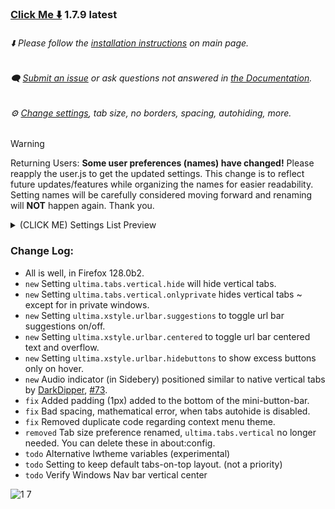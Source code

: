### [Click Me ⬇️](https://github.com/soulhotel/FF-ULTIMA/releases/download/1.7.9/ffultima1.7.9.zip) 1.7.9 latest

###### ⬇️ Please follow the [installation instructions](https://github.com/soulhotel/FF-ULTIMA#installation) on main page.

###### 🗨️ [Submit an issue](https://github.com/soulhotel/FF-ULTIMA/issues/new/choose) or ask questions not answered in [the Documentation](https://github.com/soulhotel/FF-ULTIMA/tree/main/doc).

###### ⚙️ [Change settings](https://github.com/soulhotel/FF-ULTIMA/blob/main/doc/Modification.md), tab size, no borders, spacing, autohiding, more.

>[!WARNING]
> Returning Users: **Some user preferences (names) have changed!** Please reapply the user.js to get the updated settings. This change is to reflect future updates/features while organizing the names for easier readability. Setting names will be carefully considered moving forward and renaming will **NOT** happen again. Thank you.
> <details><summary>(CLICK ME) Settings List Preview</summary>
>
> <br>
>
>   ![2024-06-13_23-50](https://github.com/soulhotel/FF-ULTIMA/assets/155501797/69153e1d-f47c-4ec1-8e1b-6ec5356fb191)
> </details>

### Change Log:
- All is well, in Firefox 128.0b2.
- `new` Setting `ultima.tabs.vertical.hide` will hide vertical tabs.
- `new` Setting `ultima.tabs.vertical.onlyprivate` hides vertical tabs ~ except for in private windows.
- `new` Setting `ultima.xstyle.urlbar.suggestions` to toggle url bar suggestions on/off.
- `new` Setting `ultima.xstyle.urlbar.centered` to toggle url bar centered text and overflow.
- `new` Setting `ultima.xstyle.urlbar.hidebuttons` to show excess buttons only on hover.
- `new` Audio indicator (in Sidebery) positioned similar to native vertical tabs by [DarkDipper](https://github.com/DarkDipper), [#73](https://github.com/soulhotel/FF-ULTIMA/pull/73).
- `fix` Added padding (1px) added to the bottom of the mini-button-bar.
- `fix` Bad spacing, mathematical error, when tabs autohide is disabled.
- `fix` Removed duplicate code regarding context menu theme.
- `removed` Tab size preference renamed, `ultima.tabs.vertical` no longer needed. You can delete these in about:config.
- `todo` Alternative lwtheme variables (experimental)
- `todo` Setting to keep default tabs-on-top layout. (not a priority)
- `todo` Verify Windows Nav bar vertical center

![1 7](https://github.com/soulhotel/FF-ULTIMA/assets/155501797/ed741f9f-cac6-4339-8913-a697a8b3ade9)

